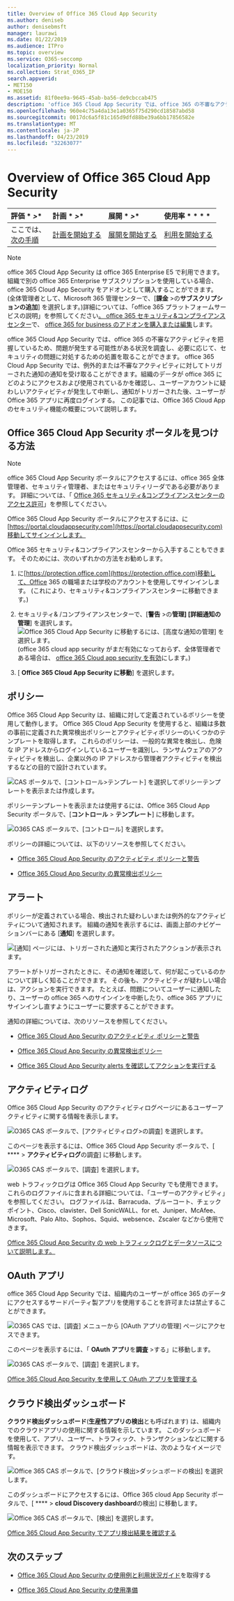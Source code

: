 ```yaml
---
title: Overview of Office 365 Cloud App Security
ms.author: deniseb
author: denisebmsft
manager: laurawi
ms.date: 01/22/2019
ms.audience: ITPro
ms.topic: overview
ms.service: O365-seccomp
localization_priority: Normal
ms.collection: Strat_O365_IP
search.appverid:
- MET150
- MOE150
ms.assetid: 81f0ee9a-9645-45ab-ba56-de9cbccab475
description: 'office 365 Cloud App Security では、office 365 の不審なアクティビティについての洞察が得られるため、問題が発生する可能性があり、必要に応じて、セキュリティの問題に対処するための処置を取ることができます。 '
ms.openlocfilehash: 960e4c75a4da13e1a0365f75d290cd18587abd58
ms.sourcegitcommit: 0017dc6a5f81c165d9dfd88be39a6bb17856582e
ms.translationtype: MT
ms.contentlocale: ja-JP
ms.lasthandoff: 04/23/2019
ms.locfileid: "32263077"
---
```

# <a name="overview-of-office-365-cloud-app-security"></a>Overview of Office 365 Cloud App Security
  
|評価 * *\>**|計画 * *\>**|展開 * *\>**|使用率 * * * *|
|:-----|:-----|:-----|:-----|
|ここでは、  <br/> [次の手順](get-ready-for-office-365-cas.md) <br/> |[計画を開始する](get-ready-for-office-365-cas.md) <br/> |[展開を開始する](turn-on-office-365-cas.md) <br/> |[利用を開始する](utilization-activities-for-ocas.md) <br/> |
   
> [!NOTE]
> office 365 Cloud App Security は office 365 Enterprise E5 で利用できます。 組織で別の office 365 Enterprise サブスクリプションを使用している場合、office 365 Cloud App Security をアドオンとして購入することができます。 (全体管理者として、Microsoft 365 管理センターで、[**課金** \>の**サブスクリプションの追加**] を選択します。)詳細については、「office 365 プラットフォームサービスの説明」を参照してください[。 office 365 セキュリティ&amp;コンプライアンスセンター](https://docs.microsoft.com/office365/servicedescriptions/office-365-platform-service-description/office-365-securitycompliance-center)で、 [office 365 for business のアドオンを購入または編集](https://docs.microsoft.com/office365/admin/subscriptions-and-billing/buy-or-edit-an-add-on)します。 
  
office 365 Cloud App Security では、office 365 の不審なアクティビティを把握しているため、問題が発生する可能性がある状況を調査し、必要に応じて、セキュリティの問題に対処するための処置を取ることができます。 office 365 Cloud App Security では、例外的または不審なアクティビティに対してトリガーされた通知の通知を受け取ることができます。組織のデータが office 365 にどのようにアクセスおよび使用されているかを確認し、ユーザーアカウントに疑わしいアクティビティが発生して中断し、通知がトリガーされた後、ユーザーが Office 365 アプリに再度ログインする。 この記事では、Office 365 Cloud App のセキュリティ機能の概要について説明します。
  
    
## <a name="how-to-find-the-office-365-cloud-app-security-portal"></a>Office 365 Cloud App Security ポータルを見つける方法

> [!NOTE]
> office 365 Cloud App Security ポータルにアクセスするには、office 365 全体管理者、セキュリティ管理者、またはセキュリティリーダである必要があります。 詳細については、「 [Office 365 セキュリティ&amp;コンプライアンスセンターのアクセス許可](permissions-in-the-security-and-compliance-center.md)」を参照してください。 
  
Office 365 Cloud App Security ポータルにアクセスするには、に[https://portal.cloudappsecurity.com](https://portal.cloudappsecurity.com)移動してサインインします。 

Office 365 セキュリティ&amp;コンプライアンスセンターから入手することもできます。 そのためには、次のいずれかの方法をお勧めします。
  
1. に[https://protection.office.com](https://protection.office.com)移動して、Office 365 の職場または学校のアカウントを使用してサインインします。 (これにより、セキュリティ&amp;コンプライアンスセンターに移動できます。)
    
2. セキュリティ&amp; /コンプライアンスセンターで、[**警告** \>の**管理] [詳細通知の管理**] を選択します。 <br/>![Office 365 Cloud App Security に移動するには、[高度な通知の管理] を選択します。](media/958632d4-03e3-4ade-8e22-d5509db6fca7.png)<br/>(office 365 cloud app security がまだ有効になっておらず、全体管理者である場合は、 [office 365 Cloud app security を有効](turn-on-office-365-cas.md)にします。)
    
3. [ **Office 365 Cloud App Security に移動**] を選択します。 
    
## <a name="policies"></a>ポリシー

Office 365 Cloud App Security は、組織に対して定義されているポリシーを使用して動作します。 Office 365 Cloud App Security を使用すると、組織は多数の事前に定義された異常検出ポリシーとアクティビティポリシーのいくつかのテンプレートを取得します。 これらのポリシーは、一般的な異常を検出し、危険な IP アドレスからログインしているユーザーを識別し、ランサムウェアのアクティビティを検出し、企業以外の IP アドレスから管理者アクティビティを検出するなどの目的で設計されています。
  
![CAS ポータルで、[コントロール\>テンプレート] を選択してポリシーテンプレートを表示または作成します。](media/88f615b4-aa8a-480c-b239-323dfcd628e1.png)
  
ポリシーテンプレートを表示または使用するには、Office 365 Cloud App Security ポータルで、[**コントロール** \> **テンプレート**] に移動します。 
  
![O365 CAS ポータルで、[コントロール] を選択します。](media/287c2ea9-5172-4697-8e0e-b9ab654105bc.png)
  
ポリシーの詳細については、以下のリソースを参照してください。
  
- [Office 365 Cloud App Security のアクティビティ ポリシーと警告](activity-policies-and-alerts.md)
    
- [Office 365 Cloud App Security の異常検出ポリシー](anomaly-detection-policies-in-ocas.md)
    
## <a name="alerts"></a>アラート

ポリシーが定義されている場合、検出された疑わしいまたは例外的なアクティビティについて通知されます。 組織の通知を表示するには、画面上部のナビゲーションバーにある [**通知**] を選択します。 
  
![[通知] ページには、トリガーされた通知と実行されたアクションが表示されます。](media/3b53d4c9-4b13-435d-8547-8c0f9ae6b914.png)
  
アラートがトリガーされたときに、その通知を確認して、何が起こっているのかについて詳しく知ることができます。 その後も、アクティビティが疑わしい場合は、アクションを実行できます。 たとえば、問題についてユーザーに通知したり、ユーザーの office 365 へのサインインを中断したり、office 365 アプリにサインインし直すようにユーザーに要求することができます。
  
通知の詳細については、次のリソースを参照してください。
  
- [Office 365 Cloud App Security のアクティビティ ポリシーと警告](activity-policies-and-alerts.md)
    
- [Office 365 Cloud App Security の異常検出ポリシー](anomaly-detection-policies-in-ocas.md)
    
- [Office 365 Cloud App Security alerts を確認してアクションを実行する](review-office-365-cas-alerts.md)
    
## <a name="activity-logs"></a>アクティビティログ

Office 365 Cloud App Security のアクティビティログページにあるユーザーアクティビティに関する情報を表示します。
  
![O365 CAS ポータルで、[アクティビティログ\>の調査] を選択します。](media/ec19e77d-4e11-49fc-ab7c-0e8b0c29c93c.png)
  
このページを表示するには、Office 365 Cloud App Security ポータルで、[ **** \> **アクティビティログ**の調査] に移動します。 
  
![O365 CAS ポータルで、[調査] を選択します。](media/8c7b87c9-71a6-4952-adb2-185e941ffe9a.png)
  
web トラフィックログは Office 365 Cloud App Security でも使用できます。 これらのログファイルに含まれる詳細については、「ユーザーのアクティビティ」を参照してください。 ログファイルは、Barracuda、ブルーコート、チェックポイント、Cisco、clavister、Dell SonicWALL、for et、Juniper、McAfee、Microsoft、Palo Alto、Sophos、Squid、websence、Zscaler などから使用できます。
  
[Office 365 Cloud App Security の web トラフィックログとデータソースについて説明します。](web-traffic-logs-and-data-sources-for-ocas.md)
  
## <a name="oauth-apps"></a>OAuth アプリ

office 365 Cloud App Security では、組織内のユーザーが office 365 のデータにアクセスするサードパーティ製アプリを使用することを許可または禁止することができます。
  
![O365 CAS では、[調査] メニューから [OAuth アプリの管理] ページにアクセスできます。](media/78272cda-986f-4b3b-bbbe-8c236c74f5d3.png)
  
このページを表示するには、「 **OAuth アプリ**を**調査** \>する」に移動します。 
  
![O365 CAS ポータルで、[調査] を選択します。](media/8c7b87c9-71a6-4952-adb2-185e941ffe9a.png)
  
[Office 365 Cloud App Security を使用して OAuth アプリを管理する](manage-app-permissions-in-ocas.md)
  
## <a name="cloud-discovery-dashboard"></a>クラウド検出ダッシュボード

**クラウド検出ダッシュボード**(**生産性アプリの検出**とも呼ばれます) は、組織内でのクラウドアプリの使用に関する情報を示しています。 このダッシュボードを使用して、アプリ、ユーザー、トラフィック、トランザクションなどに関する情報を表示できます。 クラウド検出ダッシュボードは、次のようなイメージです。 
  
![Office 365 CAS ポータルで、[クラウド検出\>ダッシュボードの検出] を選択します。](media/61269290-fd82-4d4b-8045-aea1ebc82287.png)
  
このダッシュボードにアクセスするには、Office 365 cloud App Security ポータルで、[ **** \> **cloud Discovery dashboard**の検出] に移動します。 
  
![Office 365 CAS ポータルで、[検出] を選択します。](media/73b5299f-94b5-49dd-a00f-154d188eb2c5.png)
  
[Office 365 Cloud App Security でアプリ検出結果を確認する](review-app-discovery-findings-in-ocas.md)
  
## <a name="next-steps"></a>次のステップ

- [Office 365 Cloud App Security の使用例と利用状況ガイド](https://aka.ms/O365CASGuide)を取得する
    
- [Office 365 Cloud App Security の使用準備](get-ready-for-office-365-cas.md)
    

